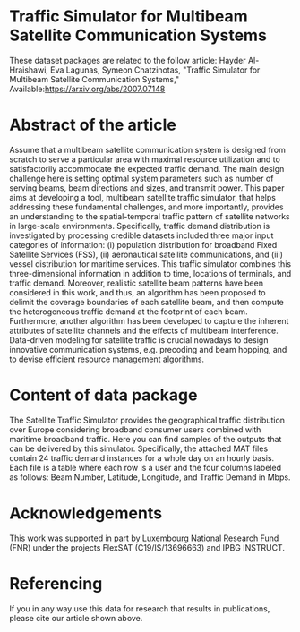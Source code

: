 # Traffic Simulator for Multibeam Satellite Communication Systems
These dataset packages are related to the follow article:
Hayder Al-Hraishawi, Eva Lagunas, Symeon Chatzinotas, "Traffic Simulator for Multibeam Satellite Communication Systems," Available:https://arxiv.org/abs/2007.07148

# Abstract of the article
Assume that a multibeam satellite communication system is designed from scratch to serve a particular area with maximal resource utilization and to satisfactorily accommodate the expected traffic demand. The main design challenge here is setting optimal system parameters such as number of serving beams, beam directions and sizes, and transmit power. This paper aims at developing a tool, multibeam satellite traffic simulator, that helps addressing these fundamental challenges, and more importantly, provides an understanding to the spatial-temporal traffic pattern of satellite networks in large-scale environments. Specifically, traffic demand distribution is investigated by processing credible datasets included three major input categories of information: (i) population distribution for broadband Fixed Satellite Services (FSS), (ii) aeronautical satellite communications, and (iii) vessel distribution for maritime services. This traffic simulator combines this three-dimensional information in addition to time, locations of terminals, and traffic demand. Moreover, realistic satellite beam patterns have been considered in this work, and thus, an algorithm has been proposed to delimit the coverage boundaries of each satellite beam, and then compute the heterogeneous traffic demand at the footprint of each beam. Furthermore, another algorithm has been developed to capture the inherent attributes of satellite channels and the effects of multibeam interference. Data-driven modeling for satellite traffic is crucial nowadays to design innovative communication systems, e.g. precoding and beam hopping, and to devise efficient resource management algorithms.

# Content of data package
The Satellite Traffic Simulator provides the geographical traffic distribution over Europe considering broadband consumer users combined with maritime broadband traffic. Here you can find samples of the outputs that can be delivered by this simulator. Specifically, the attached MAT files contain 24 traffic demand instances for a whole day on an hourly basis. Each file is a table where each row is a user and the four columns labeled as follows: Beam Number, Latitude, Longitude, and Traffic Demand in Mbps. 

# Acknowledgements
This work was supported in part by Luxembourg National Research Fund (FNR) under the projects FlexSAT (C19/IS/13696663) and IPBG INSTRUCT.

# Referencing
If you in any way use this data for research that results in publications, please cite our article shown above.

